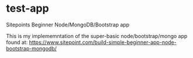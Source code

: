 # test-app
Sitepoints Beginner Node/MongoDB/Bootstrap app

This is my implememntation of the super-basic node/bootstrap/mongo app found at:
https://www.sitepoint.com/build-simple-beginner-app-node-bootstrap-mongodb/
